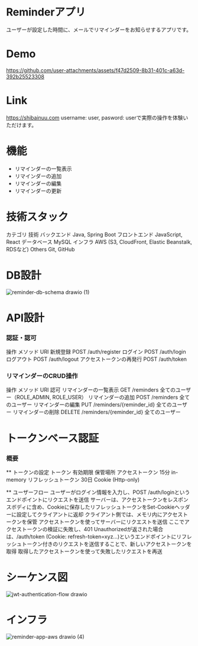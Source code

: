 # Reminderアプリ
ユーザーが設定した時間に、メールでリマインダーをお知らせするアプリです。

# Demo
https://github.com/user-attachments/assets/f47d2509-8b31-401c-a63d-392b25523308

# Link
https://shibainuu.com
username: user, pasword: userで実際の操作を体験いただけます。

# 機能
* リマインダーの一覧表示
* リマインダーの追加
* リマインダーの編集
* リマインダーの更新 

# 技術スタック
カテゴリ	技術
バックエンド	Java, Spring Boot
フロントエンド	JavaScript, React
データベース	MySQL
インフラ	AWS (S3, CloudFront, Elastic Beanstalk, RDSなど)
Others	Git, GitHub

# DB設計
![reminder-db-schema drawio (1)](https://github.com/user-attachments/assets/7735e656-e37b-42d8-b5a2-1a5c951a0958)
 
# API設計
### 認証・認可
操作	メソッド	URI
新規登録	POST	/auth/register
ログイン	POST	/auth/login
ログアウト	POST	/auth/logout
アクセストークンの再発行	POST	/auth/token

### リマインダーのCRUD操作
操作	メソッド	URI	認可
リマインダーの一覧表示	GET	/reminders	全てのユーザー（ROLE_ADMIN, ROLE_USER）
リマインダーの追加	POST	/reminders	全てのユーザー
リマインダーの編集	PUT	/reminders/{reminder_id}	全てのユーザー
リマインダーの削除	DELETE	/reminders/{reminder_id}	全てのユーザー

# トークンベース認証
### 概要
** トークンの設定
トークン	有効期限	保管場所
アクセストークン	15分	in-memory
リフレッシュトークン	30日	Cookie (Http-only)
 
** ユーザーフロー
ユーザーがログイン情報を入力し、POST /auth/loginというエンドポイントにリクエストを送信
サーバーは、アクセストークンをレスポンスボディに含め、Cookieに保存したリフレッシュトークンをSet-Cookieヘッダーに設定してクライアントに返却
クライアント側では、メモリ内にアクセストークンを保管
アクセストークンを使ってサーバーにリクエストを送信
ここでアクセストークンの検証に失敗し、401 Unauthorizedが返された場合は、/auth/token (Cookie: refresh-token=xyz...)というエンドポイントにリフレッシュトークン付きのリクエストを送信することで、新しいアクセストークンを取得
取得したアクセストークンを使って失敗したリクエストを再送

# シーケンス図
![jwt-authentication-flow drawio](https://github.com/user-attachments/assets/267b3d99-13aa-4950-911b-826d2f3b1615)

# インフラ
![reminder-app-aws drawio (4)](https://github.com/user-attachments/assets/2b30b09b-4c19-4c19-863c-658657332e5b)

